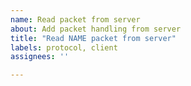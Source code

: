 ```yaml
---
name: Read packet from server
about: Add packet handling from server
title: "Read NAME packet from server"
labels: protocol, client
assignees: ''

---
```

